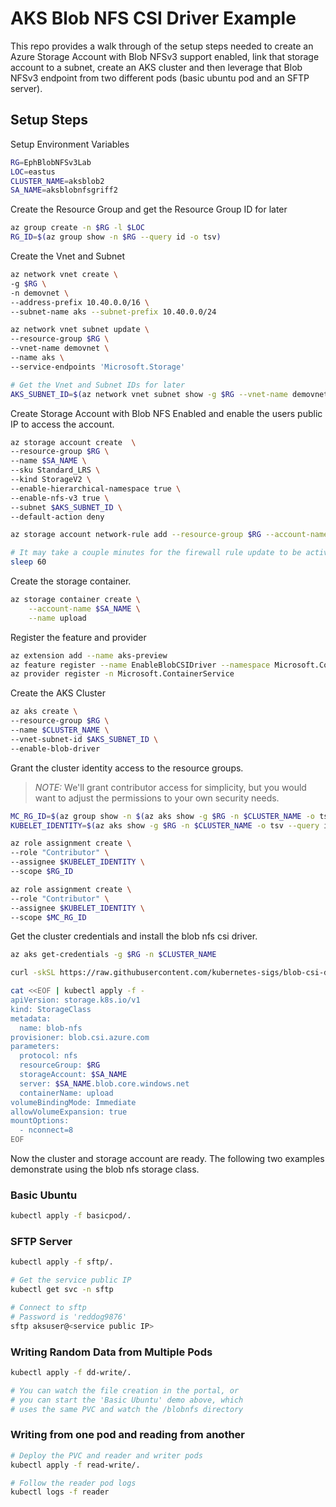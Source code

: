 # AKS Blob NFS CSI Driver Example

This repo provides a walk through of the setup steps needed to create an Azure Storage Account with Blob NFSv3 support enabled, link that storage account to a subnet, create an AKS cluster and then leverage that Blob NFSv3 endpoint from two different pods (basic ubuntu pod and an SFTP server).

## Setup Steps

Setup Environment Variables

```bash
RG=EphBlobNFSv3Lab
LOC=eastus
CLUSTER_NAME=aksblob2
SA_NAME=aksblobnfsgriff2
```

Create the Resource Group and get the Resource Group ID for later

```bash
az group create -n $RG -l $LOC
RG_ID=$(az group show -n $RG --query id -o tsv)
```

Create the Vnet and Subnet

```bash
az network vnet create \
-g $RG \
-n demovnet \
--address-prefix 10.40.0.0/16 \
--subnet-name aks --subnet-prefix 10.40.0.0/24

az network vnet subnet update \
--resource-group $RG \
--vnet-name demovnet \
--name aks \
--service-endpoints 'Microsoft.Storage'

# Get the Vnet and Subnet IDs for later
AKS_SUBNET_ID=$(az network vnet subnet show -g $RG --vnet-name demovnet -n aks -o tsv --query id)
```

Create Storage Account with Blob NFS Enabled and enable the users public IP to access the account.

```bash
az storage account create  \
--resource-group $RG \
--name $SA_NAME \
--sku Standard_LRS \
--kind StorageV2 \
--enable-hierarchical-namespace true \
--enable-nfs-v3 true \
--subnet $AKS_SUBNET_ID \
--default-action deny

az storage account network-rule add --resource-group $RG --account-name $SA_NAME --ip-address $(curl -4 icanhazip.com)

# It may take a couple minutes for the firewall rule update to be active
sleep 60
```

Create the storage container.

```bash
az storage container create \
    --account-name $SA_NAME \
    --name upload 
```

Register the feature and provider

```bash
az extension add --name aks-preview
az feature register --name EnableBlobCSIDriver --namespace Microsoft.ContainerService
az provider register -n Microsoft.ContainerService
```

Create the AKS Cluster

```bash
az aks create \
--resource-group $RG \
--name $CLUSTER_NAME \
--vnet-subnet-id $AKS_SUBNET_ID \
--enable-blob-driver
```

Grant the cluster identity access to the resource groups.

>*NOTE:* We'll grant contributor access for simplicity, but you would want to adjust the permissions to your own security needs.

```bash
MC_RG_ID=$(az group show -n $(az aks show -g $RG -n $CLUSTER_NAME -o tsv --query nodeResourceGroup) -o tsv --query id)
KUBELET_IDENTITY=$(az aks show -g $RG -n $CLUSTER_NAME -o tsv --query identityProfile.kubeletidentity.objectId)

az role assignment create \
--role "Contributor" \
--assignee $KUBELET_IDENTITY \
--scope $RG_ID

az role assignment create \
--role "Contributor" \
--assignee $KUBELET_IDENTITY \
--scope $MC_RG_ID
```

Get the cluster credentials and install the blob nfs csi driver.

```bash
az aks get-credentials -g $RG -n $CLUSTER_NAME

curl -skSL https://raw.githubusercontent.com/kubernetes-sigs/blob-csi-driver/master/deploy/install-driver.sh | bash -s master blobfuse-proxy --

cat <<EOF | kubectl apply -f -
apiVersion: storage.k8s.io/v1
kind: StorageClass
metadata:
  name: blob-nfs
provisioner: blob.csi.azure.com
parameters:
  protocol: nfs
  resourceGroup: $RG
  storageAccount: $SA_NAME
  server: $SA_NAME.blob.core.windows.net
  containerName: upload
volumeBindingMode: Immediate
allowVolumeExpansion: true
mountOptions:
  - nconnect=8
EOF
```

Now the cluster and storage account are ready. The following two examples demonstrate using the blob nfs storage class.

### Basic Ubuntu

```bash
kubectl apply -f basicpod/.
```

### SFTP Server
```bash
kubectl apply -f sftp/.  

# Get the service public IP
kubectl get svc -n sftp

# Connect to sftp
# Password is 'reddog9876'
sftp aksuser@<service public IP>
```

### Writing Random Data from Multiple Pods
```bash
kubectl apply -f dd-write/.

# You can watch the file creation in the portal, or 
# you can start the 'Basic Ubuntu' demo above, which
# uses the same PVC and watch the /blobnfs directory
```

### Writing from one pod and reading from another
```bash
# Deploy the PVC and reader and writer pods
kubectl apply -f read-write/.

# Follow the reader pod logs
kubectl logs -f reader
```
